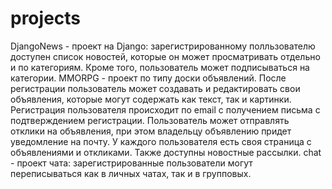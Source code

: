 # projects
DjangoNews - проект на Django: зарегистрированному полльзователю доступен список новостей, которые он может просматривать отдельно и по категориям. Кроме того, пользователь может подписываться на категории.
MMORPG - проект по типу доски объявлений. После регистрации пользователь может создавать и редактировать свои объявления, которые могут содержать как текст, так и картинки. Регистрация пользователя происходит по email с получением письма с подтверждением регистрации. Пользователь может отправлять отклики на объявления, при этом владельцу объявлению придет уведомление на почту. У каждого пользователя есть своя страница с объявлениями и откликами. Также доступны новостные рассылки.
chat - проект чата: зарегистрированные пользователи могут переписываться как в личных чатах, так и в групповых.
